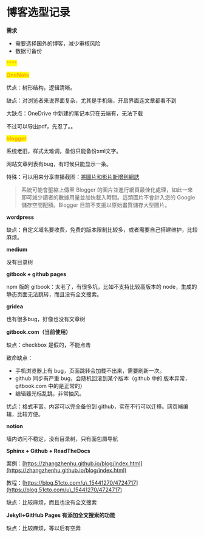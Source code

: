 # 博客选型记录

**需求**

* 需要选择国外的博客，减少审核风险
* 数据可备份

<mark style="color:orange;">****</mark>

<mark style="color:orange;">**OneNote**</mark>

优点：树形结构，逻辑清晰。

缺点：对浏览者来说界面复杂，尤其是手机端，开启界面连文章都看不到

大缺点：OneDrive 中新建的笔记本只在云端有，无法下载

不过可以导出pdf，先忍了。。



<mark style="color:orange;">**blogger**</mark>

系统老旧，样式太难调，备份只能备份xml文字。

网站文章列表有bug，有时候只能显示一条。

特殊：可以用来分享直播截图：[將圖片和影片新增到網誌](https://support.google.com/blogger/answer/41641)

> 系統可能會壓縮上傳至 Blogger 的圖片並進行網頁最佳化處理，如此一來即可減少讀者的數據用量並加快載入時間。這類圖片不會計入您的 Google 儲存空間配額。Blogger 目前不支援以原始畫質儲存大型圖片。



**wordpress**

缺点：自定义域名要收费，免费的版本限制比较多，或者需要自己搭建维护，比较麻烦。



**medium**

没有目录树



**gitbook + github pages**

npm 版的 gitbook：太老了，有很多坑，比如不支持比较高版本的 node，生成的静态页面无法跳转，而且没有全文搜索。



**gridea**

也有很多bug，好像也没有文章树



**gitbook.com（当前使用）**

缺点：checkbox 是假的，不能点击

致命缺点：

* 手机浏览器上有 bug，页面跳转会加载不出来，需要刷新一次。
* github 同步有严重 bug，会随机回滚到某个版本（github 中的 版本异常，gitbook.com 中的是正常的）
* 编辑器光标乱跳，非常抽风。

优点：格式丰富。内容可以完全备份到 github，实在不行可以迁移。网页端编辑，比较方便。



**notion**

墙内访问不稳定，没有目录树，只有面包屑导航



**Sphinx + Github + ReadTheDocs**

案例：[https://zhangzhenhu.github.io/blog/index.html](https://zhangzhenhu.github.io/blog/index.html)

教程：[https://blog.51cto.com/u\_15441270/4724717](https://blog.51cto.com/u\_15441270/4724717)

缺点：比较麻烦，而且也没有全文搜索



**Jekyll+GitHub Pages 有添加全文搜索的功能**

缺点：比较麻烦，等以后有空弄
